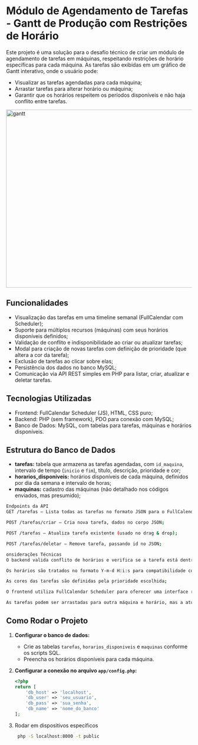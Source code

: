 # Módulo de Agendamento de Tarefas - Gantt de Produção com Restrições de Horário

Este projeto é uma solução para o desafio técnico de criar um módulo de agendamento de tarefas em máquinas, respeitando restrições de horário específicas para cada máquina. As tarefas são exibidas em um gráfico de Gantt interativo, onde o usuário pode:

- Visualizar as tarefas agendadas para cada máquina;
- Arrastar tarefas para alterar horário ou máquina;
- Garantir que os horários respeitem os períodos disponíveis e não haja conflito entre tarefas.

<img width="1892" height="483" alt="gantt" src="https://github.com/user-attachments/assets/1a81442a-2f7d-4d22-b1a9-3414d40a1c0f" />


## Funcionalidades

- Visualização das tarefas em uma timeline semanal (FullCalendar com Scheduler);
- Suporte para múltiplos recursos (máquinas) com seus horários disponíveis definidos;
- Validação de conflito e indisponibilidade ao criar ou atualizar tarefas;
- Modal para criação de novas tarefas com definição de prioridade (que altera a cor da tarefa);
- Exclusão de tarefas ao clicar sobre elas;
- Persistência dos dados no banco MySQL;
- Comunicação via API REST simples em PHP para listar, criar, atualizar e deletar tarefas.

## Tecnologias Utilizadas

- Frontend: FullCalendar Scheduler (JS), HTML, CSS puro;
- Backend: PHP (sem framework), PDO para conexão com MySQL;
- Banco de Dados: MySQL, com tabelas para tarefas, máquinas e horários disponíveis.

## Estrutura do Banco de Dados

- **tarefas:** tabela que armazena as tarefas agendadas, com `id_maquina`, intervalo de tempo (`inicio` e `fim`), título, descrição, prioridade e cor;
- **horarios_disponiveis:** horários disponíveis de cada máquina, definidos por dia da semana e intervalo de horas;
- **maquinas:** cadastro das máquinas (não detalhado nos códigos enviados, mas presumido);

```bash
Endpoints da API
GET /tarefas — Lista todas as tarefas no formato JSON para o FullCalendar;

POST /tarefas/criar — Cria nova tarefa, dados no corpo JSON;

POST /tarefas — Atualiza tarefa existente (usado no drag & drop);

POST /tarefas/deletar — Remove tarefa, passando id no JSON;

onsiderações Técnicas
O backend valida conflito de horários e verifica se a tarefa está dentro do intervalo disponível da máquina;

Os horários são tratados no formato Y-m-d H:i:s para compatibilidade com MySQL DATETIME;

As cores das tarefas são definidas pela prioridade escolhida;

O frontend utiliza FullCalendar Scheduler para oferecer uma interface rica e responsiva;

As tarefas podem ser arrastadas para outra máquina e horário, mas a atualização só é aceita se não houver conflito ou indisponibilidade.
```

## Como Rodar o Projeto

1. **Configurar o banco de dados:**

   - Crie as tabelas `tarefas`, `horarios_disponiveis` e `maquinas` conforme os scripts SQL.
   - Preencha os horários disponíveis para cada máquina.
   
2. **Configurar a conexão no arquivo `app/config.php`:**

   ```php
   <?php
   return [
       'db_host' => 'localhost',
       'db_user' => 'seu_usuario',
       'db_pass' => 'sua_senha',
       'db_name' => 'nome_do_banco'
   ];

3. Rodar em dispositivos específicos

   ```bash
    php -S localhost:8000 -t public
   ```
